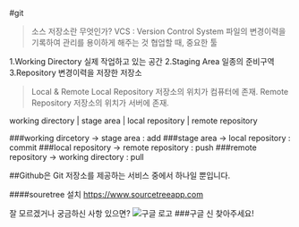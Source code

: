 #git
> 소스 저장소란 무엇인가?
> VCS : Version Control System
> 파일의 변경이력을 기록하여 관리를 용이하게 해주는 것
> 협업할 때, 중요한 툴

1.Working Directory
실제 작업하고 있는 공간
2.Staging Area
일종의 준비구역
3.Repository
변경이력을 저장한 저장소
>Local & Remote
Local Repository
저장소의 위치가 컴퓨터에 존재.
Remote Repository
저장소의 위치가 서버에 존재.

working directory | stage area | local repository | remote repository

###working dircetory -> stage area : add
###stage area -> local repository : commit
###local repository -> remote repository : push
###remote repository -> working directory : pull

##Github은 Git 저장소를 제공하는 서비스 중에서 하나일 뿐입니다.

####souretree 설치
<https://www.sourcetreeapp.com>

잘 모르겠거나 궁금하신 사항 있으면?
![구글 로고](http://www.google.co.kr/images/srpr/logo11w.png)
###구글 신 찾아주세요!
